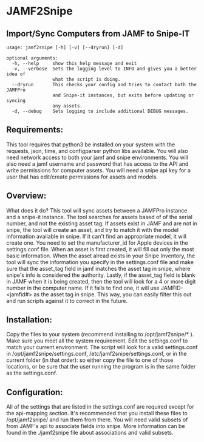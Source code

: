# JAMF2Snipe 
## Import/Sync Computers from JAMF to Snipe-IT
```
usage: jamf2snipe [-h] [-v] [--dryrun] [-d]

optional arguments:
  -h, --help     show this help message and exit
  -v, --verbose  Sets the logging level to INFO and gives you a better idea of
                 what the script is doing.
  --dryrun       This checks your config and tries to contact both the JAMFPro
                 and Snipe-it instances, but exits before updating or syncing
                 any assets.
  -d, --debug    Sets logging to include additional DEBUG messages.
```
## Requirements:
This tool requires that python3 be installed on your system with the requests, json, time, and configparser python libs available. You will also need network access to both your jamf and snipe environments. You will also need a jamf username and password that has access to the API and write permissions for computer assets. You will need a snipe api key for a user that has edit/create permissions for assets and models. 

## Overview:
What does it do? This tool will sync assets between a JAMFPro instance and a snipe-it instance. The tool searches for assets based of of the serial number, and not the existing asset tag. If assets exist in JAMF and are not in snipe, the tool will create an asset, and try to match it with the model information available in snipe. If it can't find an appropriate model, it will create one. You need to set the manufacturer_id for Apple devices in the settings.conf file. When an asset is first created, it will fill out only the most basic information. When the asset alread exists in your Snipe Inventory, the tool will sync the information you specify in the settings.conf file and make sure that the asset_tag field in jamf matches the asset tag in snipe, where snipe's info is considered the authority. Lastly, if the asset_tag field is blank in JAMF when it is being created, then the tool will look for a 4 or more digit number in the computer name. If it fails to find one, it will use JAMFID-<jamfid#> as the asset tag in snipe. This way, you can easily filter this out and run scripts against it to correct in the future. 


## Installation:
Copy the files to your system (recommend installing to /opt/jamf2snipe/* ). Make sure you meet all the system requirement. Edit the settings.conf to match your current environment. The script will look for a valid settings.conf in /opt/jamf2snipe/settings.conf, /etc/jamf2snipe/settings.conf, or in the current folder (in that order): so either copy the file to one of those locations, or be sure that the user running the program is in the same folder as the settings.conf. 

## Configuration: 
All of the settings that are listed in the settings.conf are required except for the api-mapping section. It's recommended that you install these files to /opt/jamf2snipe/ and run them from there. You will need valid subsets of from JAMF's api to associate fields into snipe. More information can be found in the ./jamf2snipe file about associations and valid subsets. 
